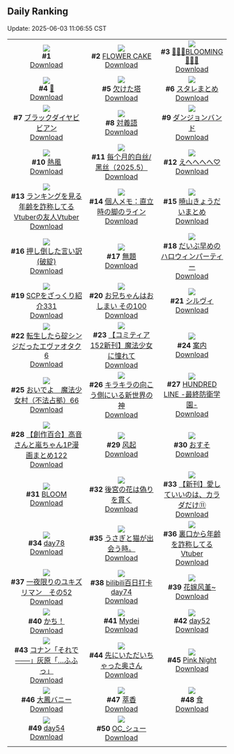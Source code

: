 ## Daily Ranking
Update: 2025-06-03 11:06:55 CST

|      |      |      |
| :----: | :----: | :----: |
| ![](https://s.pximg.net/common/images/limit_unviewable_s.png)<br>**#1** [](https://www.pixiv.net/artworks/131031821)<br>[Download](https://s.pximg.net/common/images/limit_unviewable_s.png) | ![](https://i.pixiv.re/c/240x480/img-master/img/2025/06/01/00/00/08/131031445_p0_master1200.jpg)<br>**#2** [FLOWER CAKE](https://www.pixiv.net/artworks/131031445)<br>[Download](https://i.pixiv.re/img-original/img/2025/06/01/00/00/08/131031445_p0.png) | ![](https://i.pixiv.re/c/240x480/img-master/img/2025/05/31/00/00/15/130989695_p0_master1200.jpg)<br>**#3** [🌼🌼🌼BLOOMING🌼🌼🌼](https://www.pixiv.net/artworks/130989695)<br>[Download](https://i.pixiv.re/img-original/img/2025/05/31/00/00/15/130989695_p0.jpg) |
| ![](https://i.pixiv.re/c/240x480/img-master/img/2025/05/31/05/32/19/130997637_p0_master1200.jpg)<br>**#4** [🐚](https://www.pixiv.net/artworks/130997637)<br>[Download](https://i.pixiv.re/img-original/img/2025/05/31/05/32/19/130997637_p0.png) | ![](https://i.pixiv.re/c/240x480/img-master/img/2025/05/31/00/00/12/130989674_p0_master1200.jpg)<br>**#5** [欠けた塔](https://www.pixiv.net/artworks/130989674)<br>[Download](https://i.pixiv.re/img-original/img/2025/05/31/00/00/12/130989674_p0.png) | ![](https://i.pixiv.re/c/240x480/img-master/img/2025/06/01/00/01/43/131031905_p0_master1200.jpg)<br>**#6** [スタレまとめ](https://www.pixiv.net/artworks/131031905)<br>[Download](https://i.pixiv.re/img-original/img/2025/06/01/00/01/43/131031905_p0.jpg) |
| ![](https://i.pixiv.re/c/240x480/img-master/img/2025/06/01/00/00/15/131031517_p0_master1200.jpg)<br>**#7** [ブラックダイヤビビアン](https://www.pixiv.net/artworks/131031517)<br>[Download](https://i.pixiv.re/img-original/img/2025/06/01/00/00/15/131031517_p0.jpg) | ![](https://i.pixiv.re/c/240x480/img-master/img/2025/05/31/20/30/02/131021492_p0_master1200.jpg)<br>**#8** [対義語](https://www.pixiv.net/artworks/131021492)<br>[Download](https://i.pixiv.re/img-original/img/2025/05/31/20/30/02/131021492_p0.png) | ![](https://i.pixiv.re/c/240x480/img-master/img/2025/05/31/15/52/29/131006042_p0_master1200.jpg)<br>**#9** [ダンジョンバンド](https://www.pixiv.net/artworks/131006042)<br>[Download](https://i.pixiv.re/img-original/img/2025/05/31/15/52/29/131006042_p0.jpg) |
| ![](https://i.pixiv.re/c/240x480/img-master/img/2025/06/01/18/34/39/131061576_p0_master1200.jpg)<br>**#10** [熱風](https://www.pixiv.net/artworks/131061576)<br>[Download](https://i.pixiv.re/img-original/img/2025/06/01/18/34/39/131061576_p0.jpg) | ![](https://i.pixiv.re/c/240x480/img-master/img/2025/05/31/12/35/50/131006361_p0_master1200.jpg)<br>**#11** [每个月的白丝/黑丝（2025.5）](https://www.pixiv.net/artworks/131006361)<br>[Download](https://i.pixiv.re/img-original/img/2025/05/31/12/35/50/131006361_p0.jpg) | ![](https://i.pixiv.re/c/240x480/img-master/img/2025/05/31/19/06/41/131018201_p0_master1200.jpg)<br>**#12** [えへへへへ♡](https://www.pixiv.net/artworks/131018201)<br>[Download](https://i.pixiv.re/img-original/img/2025/05/31/19/06/41/131018201_p0.jpg) |
| ![](https://i.pixiv.re/c/240x480/img-master/img/2025/05/31/21/00/47/131022939_p0_master1200.jpg)<br>**#13** [ランキングを見る年齢を詐称してるVtuberの友人Vtuber](https://www.pixiv.net/artworks/131022939)<br>[Download](https://i.pixiv.re/img-original/img/2025/05/31/21/00/47/131022939_p0.png) | ![](https://i.pixiv.re/c/240x480/img-master/img/2025/05/31/06/00/11/130998098_p0_master1200.jpg)<br>**#14** [個人メモ：直立時の脚のライン](https://www.pixiv.net/artworks/130998098)<br>[Download](https://i.pixiv.re/img-original/img/2025/05/31/06/00/11/130998098_p0.jpg) | ![](https://i.pixiv.re/c/240x480/img-master/img/2025/05/31/20/13/50/131020879_p0_master1200.jpg)<br>**#15** [暁山きょうだいまとめ](https://www.pixiv.net/artworks/131020879)<br>[Download](https://i.pixiv.re/img-original/img/2025/05/31/20/13/50/131020879_p0.jpg) |
| ![](https://i.pixiv.re/c/240x480/img-master/img/2025/06/01/00/03/01/131032072_p0_master1200.jpg)<br>**#16** [押し倒した言い訳(破綻)](https://www.pixiv.net/artworks/131032072)<br>[Download](https://i.pixiv.re/img-original/img/2025/06/01/00/03/01/131032072_p0.jpg) | ![](https://i.pixiv.re/c/240x480/img-master/img/2025/06/01/13/18/02/131051258_p0_master1200.jpg)<br>**#17** [無題](https://www.pixiv.net/artworks/131051258)<br>[Download](https://i.pixiv.re/img-original/img/2025/06/01/13/18/02/131051258_p0.png) | ![](https://i.pixiv.re/c/240x480/img-master/img/2025/06/01/21/09/28/131068557_p0_master1200.jpg)<br>**#18** [だいぶ早めのハロウィンパーティー](https://www.pixiv.net/artworks/131068557)<br>[Download](https://i.pixiv.re/img-original/img/2025/06/01/21/09/28/131068557_p0.jpg) |
| ![](https://i.pixiv.re/c/240x480/img-master/img/2025/05/31/21/00/30/131022884_p0_master1200.jpg)<br>**#19** [SCPをざっくり紹介331](https://www.pixiv.net/artworks/131022884)<br>[Download](https://i.pixiv.re/img-original/img/2025/05/31/21/00/30/131022884_p0.jpg) | ![](https://i.pixiv.re/c/240x480/img-master/img/2025/05/31/12/20/56/131006006_p0_master1200.jpg)<br>**#20** [お兄ちゃんはおしまい その100](https://www.pixiv.net/artworks/131006006)<br>[Download](https://i.pixiv.re/img-original/img/2025/05/31/12/20/56/131006006_p0.png) | ![](https://i.pixiv.re/c/240x480/img-master/img/2025/05/31/00/00/08/130989630_p0_master1200.jpg)<br>**#21** [シルヴィ](https://www.pixiv.net/artworks/130989630)<br>[Download](https://i.pixiv.re/img-original/img/2025/05/31/00/00/08/130989630_p0.png) |
| ![](https://i.pixiv.re/c/240x480/img-master/img/2025/06/01/14/11/29/131052715_p0_master1200.jpg)<br>**#22** [転生したら碇シンジだったエヴァオタク6](https://www.pixiv.net/artworks/131052715)<br>[Download](https://i.pixiv.re/img-original/img/2025/06/01/14/11/29/131052715_p0.jpg) | ![](https://i.pixiv.re/c/240x480/img-master/img/2025/05/31/00/53/20/130992247_p0_master1200.jpg)<br>**#23** [【コミティア152新刊】魔法少女に憧れて](https://www.pixiv.net/artworks/130992247)<br>[Download](https://i.pixiv.re/img-original/img/2025/05/31/00/53/20/130992247_p0.jpg) | ![](https://i.pixiv.re/c/240x480/img-master/img/2025/05/31/17/22/37/131014149_p0_master1200.jpg)<br>**#24** [案内](https://www.pixiv.net/artworks/131014149)<br>[Download](https://i.pixiv.re/img-original/img/2025/05/31/17/22/37/131014149_p0.png) |
| ![](https://i.pixiv.re/c/240x480/img-master/img/2025/05/31/12/57/30/131006835_p0_master1200.jpg)<br>**#25** [おいでよ　魔法少女村（不法占拠）66](https://www.pixiv.net/artworks/131006835)<br>[Download](https://i.pixiv.re/img-original/img/2025/05/31/12/57/30/131006835_p0.png) | ![](https://i.pixiv.re/c/240x480/img-master/img/2025/05/31/03/59/13/130990194_p0_master1200.jpg)<br>**#26** [キラキラの向こう側にいる新世界の神](https://www.pixiv.net/artworks/130990194)<br>[Download](https://i.pixiv.re/img-original/img/2025/05/31/03/59/13/130990194_p0.jpg) | ![](https://i.pixiv.re/c/240x480/img-master/img/2025/06/01/00/00/17/131031541_p0_master1200.jpg)<br>**#27** [HUNDRED LINE -最終防衛学園-](https://www.pixiv.net/artworks/131031541)<br>[Download](https://i.pixiv.re/img-original/img/2025/06/01/00/00/17/131031541_p0.jpg) |
| ![](https://i.pixiv.re/c/240x480/img-master/img/2025/05/31/00/01/00/130989929_p0_master1200.jpg)<br>**#28** [【創作百合】高音さんと嵐ちゃん1P漫画まとめ122](https://www.pixiv.net/artworks/130989929)<br>[Download](https://i.pixiv.re/img-original/img/2025/05/31/00/01/00/130989929_p0.jpg) | ![](https://i.pixiv.re/c/240x480/img-master/img/2025/06/01/00/00/04/131031398_p0_master1200.jpg)<br>**#29** [风起](https://www.pixiv.net/artworks/131031398)<br>[Download](https://i.pixiv.re/img-original/img/2025/06/01/00/00/04/131031398_p0.jpg) | ![](https://i.pixiv.re/c/240x480/img-master/img/2025/06/01/10/13/39/131046060_p0_master1200.jpg)<br>**#30** [おすそ](https://www.pixiv.net/artworks/131046060)<br>[Download](https://i.pixiv.re/img-original/img/2025/06/01/10/13/39/131046060_p0.jpg) |
| ![](https://i.pixiv.re/c/240x480/img-master/img/2025/05/31/00/00/07/130989625_p0_master1200.jpg)<br>**#31** [BLOOM](https://www.pixiv.net/artworks/130989625)<br>[Download](https://i.pixiv.re/img-original/img/2025/05/31/00/00/07/130989625_p0.png) | ![](https://i.pixiv.re/c/240x480/img-master/img/2025/05/31/00/00/02/130989581_p0_master1200.jpg)<br>**#32** [後宮の花は偽りを貫く](https://www.pixiv.net/artworks/130989581)<br>[Download](https://i.pixiv.re/img-original/img/2025/05/31/00/00/02/130989581_p0.jpg) | ![](https://i.pixiv.re/c/240x480/img-master/img/2025/06/01/00/01/29/131031878_p0_master1200.jpg)<br>**#33** [【新刊】愛していいのは、カラダだけ⑪](https://www.pixiv.net/artworks/131031878)<br>[Download](https://i.pixiv.re/img-original/img/2025/06/01/00/01/29/131031878_p0.png) |
| ![](https://i.pixiv.re/c/240x480/img-master/img/2025/05/31/23/00/33/131028479_p0_master1200.jpg)<br>**#34** [day78](https://www.pixiv.net/artworks/131028479)<br>[Download](https://i.pixiv.re/img-original/img/2025/05/31/23/00/33/131028479_p0.jpg) | ![](https://i.pixiv.re/c/240x480/img-master/img/2025/05/31/18/56/58/131017628_p0_master1200.jpg)<br>**#35** [うさぎと猫が出会う時。](https://www.pixiv.net/artworks/131017628)<br>[Download](https://i.pixiv.re/img-original/img/2025/05/31/18/56/58/131017628_p0.jpg) | ![](https://i.pixiv.re/c/240x480/img-master/img/2025/06/01/21/05/17/131068382_p0_master1200.jpg)<br>**#36** [裏口から年齢を詐称してるVtuber](https://www.pixiv.net/artworks/131068382)<br>[Download](https://i.pixiv.re/img-original/img/2025/06/01/21/05/17/131068382_p0.png) |
| ![](https://i.pixiv.re/c/240x480/img-master/img/2025/06/01/10/26/16/131046338_p0_master1200.jpg)<br>**#37** [一夜限りのユキズリマン　その52](https://www.pixiv.net/artworks/131046338)<br>[Download](https://i.pixiv.re/img-original/img/2025/06/01/10/26/16/131046338_p0.png) | ![](https://i.pixiv.re/c/240x480/img-master/img/2025/05/31/00/32/10/130991527_p0_master1200.jpg)<br>**#38** [bilibili百日打卡day74](https://www.pixiv.net/artworks/130991527)<br>[Download](https://i.pixiv.re/img-original/img/2025/05/31/00/32/10/130991527_p0.jpg) | ![](https://i.pixiv.re/c/240x480/img-master/img/2025/05/31/00/57/14/130992377_p0_master1200.jpg)<br>**#39** [花嫁风堇~](https://www.pixiv.net/artworks/130992377)<br>[Download](https://i.pixiv.re/img-original/img/2025/05/31/00/57/14/130992377_p0.jpg) |
| ![](https://i.pixiv.re/c/240x480/img-master/img/2025/05/31/17/04/07/131013565_p0_master1200.jpg)<br>**#40** [かち！](https://www.pixiv.net/artworks/131013565)<br>[Download](https://i.pixiv.re/img-original/img/2025/05/31/17/04/07/131013565_p0.jpg) | ![](https://i.pixiv.re/c/240x480/img-master/img/2025/05/31/13/47/24/131008195_p0_master1200.jpg)<br>**#41** [Mydei](https://www.pixiv.net/artworks/131008195)<br>[Download](https://i.pixiv.re/img-original/img/2025/05/31/13/47/24/131008195_p0.png) | ![](https://i.pixiv.re/c/240x480/img-master/img/2025/06/01/02/24/47/131037482_p0_master1200.jpg)<br>**#42** [day52](https://www.pixiv.net/artworks/131037482)<br>[Download](https://i.pixiv.re/img-original/img/2025/06/01/02/24/47/131037482_p0.jpg) |
| ![](https://i.pixiv.re/c/240x480/img-master/img/2025/05/31/18/13/50/131016156_p0_master1200.jpg)<br>**#43** [コナン「それで───」灰原「…ふふっ」](https://www.pixiv.net/artworks/131016156)<br>[Download](https://i.pixiv.re/img-original/img/2025/05/31/18/13/50/131016156_p0.jpg) | ![](https://i.pixiv.re/c/240x480/img-master/img/2025/05/31/00/00/15/130989696_p0_master1200.jpg)<br>**#44** [先にいただいちゃった奥さん](https://www.pixiv.net/artworks/130989696)<br>[Download](https://i.pixiv.re/img-original/img/2025/05/31/00/00/15/130989696_p0.jpg) | ![](https://i.pixiv.re/c/240x480/img-master/img/2025/06/01/01/03/39/131034944_p0_master1200.jpg)<br>**#45** [Pink Night](https://www.pixiv.net/artworks/131034944)<br>[Download](https://i.pixiv.re/img-original/img/2025/06/01/01/03/39/131034944_p0.png) |
| ![](https://i.pixiv.re/c/240x480/img-master/img/2025/05/31/21/26/00/131024038_p0_master1200.jpg)<br>**#46** [大鳳バニー](https://www.pixiv.net/artworks/131024038)<br>[Download](https://i.pixiv.re/img-original/img/2025/05/31/21/26/00/131024038_p0.jpg) | ![](https://i.pixiv.re/c/240x480/img-master/img/2025/05/31/02/32/11/130994973_p0_master1200.jpg)<br>**#47** [萃香](https://www.pixiv.net/artworks/130994973)<br>[Download](https://i.pixiv.re/img-original/img/2025/05/31/02/32/11/130994973_p0.jpg) | ![](https://i.pixiv.re/c/240x480/img-master/img/2025/06/01/11/39/21/131048239_p0_master1200.jpg)<br>**#48** [食](https://www.pixiv.net/artworks/131048239)<br>[Download](https://i.pixiv.re/img-original/img/2025/06/01/11/39/21/131048239_p0.png) |
| ![](https://i.pixiv.re/c/240x480/img-master/img/2025/06/01/02/30/09/131037613_p0_master1200.jpg)<br>**#49** [day54](https://www.pixiv.net/artworks/131037613)<br>[Download](https://i.pixiv.re/img-original/img/2025/06/01/02/30/09/131037613_p0.jpg) | ![](https://i.pixiv.re/c/240x480/img-master/img/2025/05/31/00/28/57/130991327_p0_master1200.jpg)<br>**#50** [OC_シュー](https://www.pixiv.net/artworks/130991327)<br>[Download](https://i.pixiv.re/img-original/img/2025/05/31/00/28/57/130991327_p0.jpg) |
|      |
